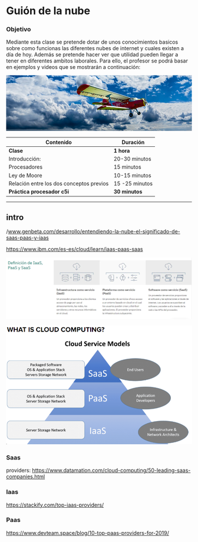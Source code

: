 # Guión de la nube

### Objetivo

Mediante esta clase se pretende dotar de unos conocimientos basicos sobre como funcionas las diferentes nubes de internet y cuales existen a día de hoy. Además se pretende hacer ver que utilidad pueden llegar a tener en diferentes ambitos laborales. Para ello, el profesor se podrá basar en ejemplos y videos que se mostrarán a continuación:


![alt text](la_nube_intro.jpg)

| Contenido | Duración |
| ----- | ----- |
| **Clase** | **1 hora** |
| Introducción: | 20-30 minutos |
|	Procesadores | 15 minutos |
|	Ley de Moore | 10-15 minutos |
| Relación entre los dos conceptos previos | 15 -25 minutos |
| **Práctica procesador c5i** | **30 minutos** |

***

## intro 

/www.genbeta.com/desarrollo/entendiendo-la-nube-el-significado-de-saas-paas-y-iaas

https://www.ibm.com/es-es/cloud/learn/iaas-paas-saas


![Alt text](Isaas_Paas_Saas.PNG)

![Alt text](Piramide%20Saas_Isaas_Paas.PNG)

### Saas

providers: https://www.datamation.com/cloud-computing/50-leading-saas-companies.html


### Iaas

https://stackify.com/top-iaas-providers/

### Paas

https://www.devteam.space/blog/10-top-paas-providers-for-2019/
